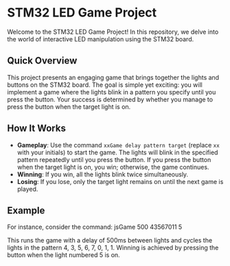# STM32 LED Game Project

Welcome to the STM32 LED Game Project! In this repository, we delve into the world of interactive LED manipulation using the STM32 board.

## Quick Overview

This project presents an engaging game that brings together the lights and buttons on the STM32 board. The goal is simple yet exciting: you will implement a game where the lights blink in a pattern you specify until you press the button. Your success is determined by whether you manage to press the button when the target light is on. 

## How It Works

- **Gameplay**: Use the command `xxGame delay pattern target` (replace `xx` with your initials) to start the game. The lights will blink in the specified pattern repeatedly until you press the button. If you press the button when the target light is on, you win; otherwise, the game continues.
- **Winning**: If you win, all the lights blink twice simultaneously.
- **Losing**: If you lose, only the target light remains on until the next game is played.

## Example

For instance, consider the command: jsGame 500 43567011 5

This runs the game with a delay of 500ms between lights and cycles the lights in the pattern 4, 3, 5, 6, 7, 0, 1, 1. Winning is achieved by pressing the button when the light numbered 5 is on.
